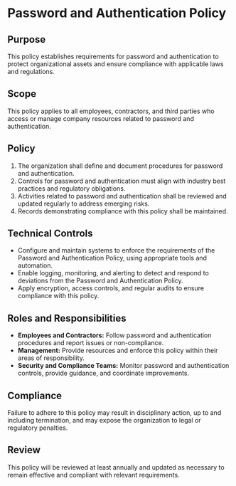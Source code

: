 # Password and Authentication Policy

## Purpose

This policy establishes requirements for password and authentication to protect organizational assets and ensure compliance with applicable laws and regulations.

## Scope

This policy applies to all employees, contractors, and third parties who access or manage company resources related to password and authentication.

## Policy

1. The organization shall define and document procedures for password and authentication.
2. Controls for password and authentication must align with industry best practices and regulatory obligations.
3. Activities related to password and authentication shall be reviewed and updated regularly to address emerging risks.
4. Records demonstrating compliance with this policy shall be maintained.

## Technical Controls

- Configure and maintain systems to enforce the requirements of the Password and Authentication Policy, using appropriate tools and automation.
- Enable logging, monitoring, and alerting to detect and respond to deviations from the Password and Authentication Policy.
- Apply encryption, access controls, and regular audits to ensure compliance with this policy.

## Roles and Responsibilities

- **Employees and Contractors:** Follow password and authentication procedures and report issues or non-compliance.
- **Management:** Provide resources and enforce this policy within their areas of responsibility.
- **Security and Compliance Teams:** Monitor password and authentication controls, provide guidance, and coordinate improvements.

## Compliance

Failure to adhere to this policy may result in disciplinary action, up to and including termination, and may expose the organization to legal or regulatory penalties.

## Review

This policy will be reviewed at least annually and updated as necessary to remain effective and compliant with relevant requirements.
